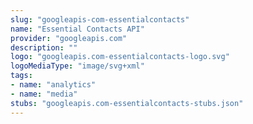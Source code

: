 ```yaml
---
slug: "googleapis-com-essentialcontacts"
name: "Essential Contacts API"
provider: "googleapis.com"
description: ""
logo: "googleapis.com-essentialcontacts-logo.svg"
logoMediaType: "image/svg+xml"
tags:
- name: "analytics"
- name: "media"
stubs: "googleapis.com-essentialcontacts-stubs.json"
---
```

